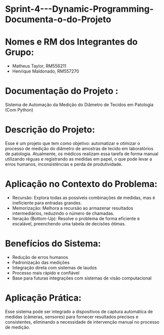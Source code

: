 # Sprint-4---Dynamic-Programming-Documenta-o-do-Projeto

# Nomes e RM dos Integrantes do Grupo:
- Matheus Taylor, RM556211 
- Henrique Maldonado, RM557270

# Documentação do Projeto :
Sistema de Automação da Medição do Diâmetro de Tecidos em Patologia (Com Python)

# Descrição do Projeto:
Esse é um projeto que tem como objetivo: automatizar e otimizar o processo de medição do diâmetro de amostras de tecido em laboratórios de patologia. Atualmente, os médicos realizam essa tarefa de forma manual utilizando réguas e registrando as medidas em papel, o que pode levar a erros humanos, inconsistências e perda de produtividade.

# Aplicação no Contexto do Problema:
- Recursão: Explora todas as possíveis combinações de medidas, mas é ineficiente para entradas grandes.
- Memorização: Melhora a recursão ao armazenar resultados intermediários, reduzindo o número de chamadas.
- Iteração (Bottom-Up): Resolve o problema de forma eficiente e escalável, preenchendo uma tabela de decisões ótimas.

# Benefícios do Sistema:
- Redução de erros humanos
- Padronização das medições
- Integração direta com sistemas de laudos
- Processo mais rápido e confiável
- Base para futuras integrações com sistemas de visão computacional

# Aplicação Prática:
Esse sistema pode ser integrado a dispositivos de captura automática de medidas (câmeras, sensores) para fornecer resultados precisos e consistentes, eliminando a necessidade de intervenção manual no processo de medição.
